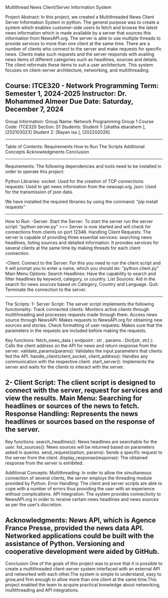 Multithread News Client/Server Information System

Project Abstract:
In this project, we created a Multithreaded News Client Server Information System in python. 
The general purpose was to create a system which enables customer-side users to fetch and browse the latest news information which is made available by a server that sources this information from NewsAPI.org.
The server is able to use multiple threads to provide services to more than one client at the same time. There are a number of clients who connect to the server and make requests for specific news.
Clients make such requests and the server responds with availing news items of different categories such as headlines, sources and details. The client reformats these items to suit a user architecture.
This system focuses on client-server architecture, networking, and multithreading.

Course: ITCE320 - Network Programming
Term: Semester 1, 2024-2025
Instructor: Dr. Mohammed Almeer
Due Date: Saturday, December 7, 2024
------

Group Information:
Group Name: Network Programming Group 1
Course Code: ITCE320
Section: S1
Students:
Student 1: [shatha ebarahem ], [202103023]
Student 2: [Bayan isa ], [202202026]

------

Table of Contents:
Requirements
How to Run
The Scripts
Additional Concepts
Acknowledgments
Conclusion

----------

Requirements:
The following dependencies and tools need to be installed in order to operate this project:

Python Libraries:
socket: Used for the creation of TCP connections.
requests: Used to get news information from the newsapi.org.
json: Used for the transmission of json data.

We have installed the required libraries by using the command:
“pip install requests”

---
How to Run:
-Server:
Start the Server:
To start the server run the server script: “python server.py” >>> Server is now started and will check for connections from clients on port 12346.
Handling Client Requests:
The server is capable of providing three essential services: searching news headlines, listing sources and detailed information.
It provides services for several clients at the same time by making threads for each client connection.

-Client:
Connect to the Server: For this you need to run the client script and it will prompt you to enter a name, which you should do: “python client.py”
Main Menu Options:
Search Headlines: Have the capability to search and filter headlines by keyword, category, or country.
List Sources: Aid in the search for news sources based on Category, Country and Language.
Quit: Terminate the connection to the server.

---
The Scripts:
1- Server Script:
The server script implements the following functionality:
Track connected clients: Monitors active clients through multithreading and processes requests made through them.
Access news source through NewsAPI: Makes requests to NewsAPI.org for obtaining new sources and stories.
Check formatting of user requests: Makes sure that the parameters in the requests are included before making the requests.

Key functions:
fetch_news_data ( endpoint : str , params : Dict[str, str] ): Calls the client address on the API for news and return response from the server.
validate_params(params): Validates the input parameters that clients fed the API.
handle_client(client_socket, client_address): Handles any communication with the respective client.
start_server(): Implements the server and waits for the clients to interact with the server.

2- Client Script:
The client script is designed to connect with the server, request for services and view the results.
Main Menu: Searching for headlines or sources of the news to fetch.
Response Handling: Represents the news headlines or sources based on the response of the server.
---
Key functions:
search_headlines(): News headlines are searchable for the user.
list_sources(): News sources will be returned based on parameters asked in queries.
send_request(option, params): Sends a specific request to the server from the client.
display_response(response): The obtained response from the server is exhibited.

Additional Concepts:
Multithreading: In order to allow the simultaneous connection of several clients, the server employs the threading module provided by Python.
Error Handling: The client and server scripts are able to cope with a number of errors thus providing the user with an experience without complications.
API Integration: The system provides connectivity to NewsAPI.org in order to receive certain news headlines and news sources as per the user’s discretion.

Acknowledgments:
News API, which is Agence France Presse, provided the news data API.
Networked applications could be built with the assistance of Python.
Versioning and cooperative development were aided by GitHub.
---
Conclusion
One of the goals of this project was to prove that it is possible to create a multithreaded client-server system interfaced with an
external API and networked with each other.The system is simple to understand, easy to grow,and firm enough to allow more than one
client at the same time.This project enabled the team to acquire practical knowledge about networking, multithreading and API integrations.
